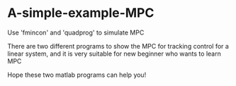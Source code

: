 # A-simple-example-MPC
Use 'fmincon' and 'quadprog' to simulate MPC 

There are two different programs to show the MPC for tracking control for a linear system, and it is very suitable for new beginner who wants to learn MPC 

Hope these two matlab programs can help you! 
